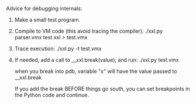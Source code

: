 Advice for debugging internals:

1. Make a small test program.

2. Compile to VM code (this avoid tracing the compiler):
	./xxl.py parser.vmx test.xxl > test.vmx

3. Trace execution:
	./xxl.py -t test.vmx

4. If needed, add a call to __xxl.break(value); and run:
	./xxl.py test.vmx

	when you break into pdb, variable "x"
	will have the value passed to __xxl.break

	If you add the break BEFORE things go south,
	you can set breakpoints in the Python code
	and continue.
	